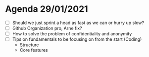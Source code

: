 
# Agenda 29/01/2021
- [ ] Should we just sprint a head as fast as we can or hurry up slow?
- [ ] Github Organization pro, Arne fix?
- [ ] How to solve the problem of confidentiality and anonymity
- [ ] Tips on fundamentals to be focusing on from the start (Coding)
  - Structure
  - Core features
